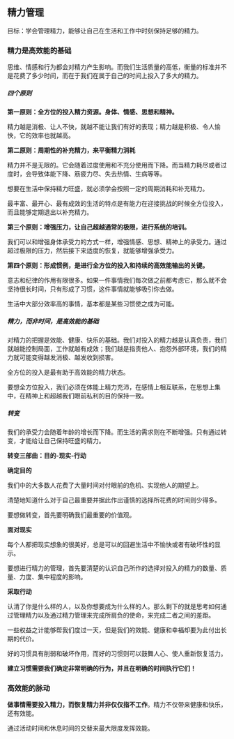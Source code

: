 ## 精力管理

目标：学会管理精力，能够让自己在生活和工作中时刻保持足够的精力。

### 精力是高效能的基础

思维、情感和行为都会对精力产生影响。而我们生活质量的高低，衡量的标准并不是花费了多少时间，而在于我们在属于自己的时间上投入了多大的精力。

##### 四个原则

**第一原则：全方位的投入精力资源。身体、情感、思想和精神。**

精力越是消极、让人不快，就越不能让我们有好的表现；精力越是积极、令人愉快，它的效率也就越高。

**第二原则：周期性的补充精力，来平衡精力消耗**

精力并不是无限的。它会随着过度使用和不充分使用而下降。而当精力耗尽或者过度时，会导致体能下降、筋疲力尽、失去热情、生病等等。

想要在生活中保持精力旺盛，就必须学会按照一定的周期消耗和补充精力。

最丰富、最开心、最有成效的生活的特点是有能力在迎接挑战的时候全方位投入，而且能够定期退出以补充精力。

**第三个原则：增强压力，让自己超越通常的极限，进行系统的培训。**

我们可以和增强身体承受力的方式一样，增强情感、思想、精神上的承受力。通过超过极限的压力，然后接下来适度的恢复，就能够增强承受力。

**第四个原则：形成惯例，是进行全方位的投入和持续的高效能输出的关键。**

意志和纪律的作用有限很多。如果一件事情我们每次做之前都考虑它，那么就不会坚持很长时间，只有形成了习惯，这件事情就能够吸引你去做。

生活中大部分效率高的事情，基本都是某些习惯使之成为可能。

##### 精力，而非时间，是高效能的基础

对精力的把握是效能、健康、快乐的基础。我们对投入的精力越是认真负责，我们就越能控制局面，工作就越有成效；我们越是指责他人、抱怨外部环境，我们的精力就可能变得越发消极、越发收到损害。

全方位的投入是最有助于高效能的精力状态。

要想全方位投入，我们必须在体能上精力充沛，在感情上相互联系，在思想上集中，在精神上和超越我们眼前私利的目的保持一致。

##### 转变

我们的承受力会随着年龄的增长而下降。而生活的需求则在不断增强。只有通过转变，才能给让自己保持旺盛的精力。

**转变三部曲：目的-现实-行动**

**确定目的**

我们中的大多数人花费了大量时间对付眼前的危机、实现他人的期望上。

清楚地知道什么对于自己最重要并据此作出谨慎的选择所花费的时间则少得多。

要想做转变，首先要明确我们最重要的价值观。

**面对现实**

每个人都把现实想象的很美好，总是可以的回避生活中不愉快或者有破坏性的显示。

要想进行精力的管理，首先要清楚的认识自己所作的选择对投入的精力的数量、质量、力度、集中程度的影响。

**采取行动**

认清了你是什么样的人，以及你想要成为什么样的人。那么剩下的就是思考如何通过管理精力以及通过精力管理来完成所肩负的使命，来完成二者之间的差距。

一些权益之计能够帮我们度过一天，但是我们的效能、健康和幸福却要为此付出长期的代价。

好的习惯具有削弱和破坏作用，而好的习惯则可以鼓舞人心、使人重新恢复活力。

**建立习惯需要我们确定非常明确的行为，并且在明确的时间执行它们！**

### 高效能的脉动

**做事情需要投入精力，而恢复精力并非仅仅指不工作**。精力不仅带来健康和快乐，还有效能。

通过活动时间和休息时间的交替来最大限度发挥效能。